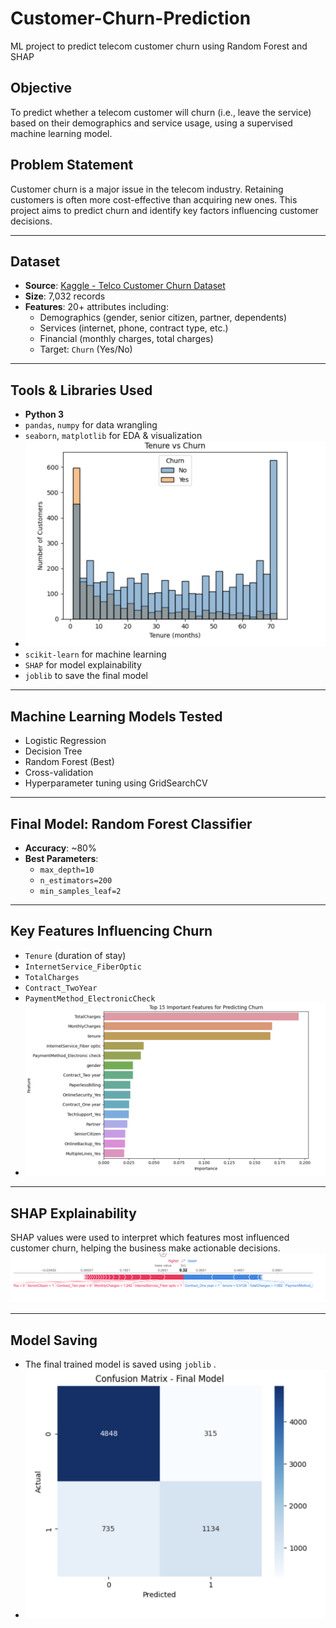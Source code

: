 # Customer-Churn-Prediction
ML project to predict telecom customer churn using Random Forest and SHAP

## Objective
To predict whether a telecom customer will churn (i.e., leave the service) based on their demographics and service usage, using a supervised machine learning model.

## Problem Statement
Customer churn is a major issue in the telecom industry. Retaining customers is often more cost-effective than acquiring new ones. This project aims to predict churn and identify key factors influencing customer decisions.

---

## Dataset
- **Source**: [Kaggle - Telco Customer Churn Dataset](https://www.kaggle.com/datasets/blastchar/telco-customer-churn)
- **Size**: 7,032 records
- **Features**: 20+ attributes including:
  - Demographics (gender, senior citizen, partner, dependents)
  - Services (internet, phone, contract type, etc.)
  - Financial (monthly charges, total charges)
  - Target: `Churn` (Yes/No)

---

## Tools & Libraries Used
- **Python 3**
- `pandas`, `numpy` for data wrangling
- `seaborn`, `matplotlib` for EDA & visualization
- ![Visualization using EDA](eda.png)
- `scikit-learn` for machine learning
- `SHAP` for model explainability
- `joblib` to save the final model

---

## Machine Learning Models Tested
- Logistic Regression
- Decision Tree
- Random Forest (Best)
- Cross-validation
- Hyperparameter tuning using GridSearchCV

---

## Final Model: Random Forest Classifier
- **Accuracy**: ~80%
- **Best Parameters**:
  - `max_depth=10`
  - `n_estimators=200`
  - `min_samples_leaf=2`

---

## Key Features Influencing Churn
- `Tenure` (duration of stay)
- `InternetService_FiberOptic`
- `TotalCharges`
- `Contract_TwoYear`
- `PaymentMethod_ElectronicCheck`
- ![Feature Selection](feature.png)

---

## SHAP Explainability
SHAP values were used to interpret which features most influenced customer churn, helping the business make actionable decisions.
![SHAP Summary Plot](shap.png)

---

## Model Saving
- The final trained model is saved using `joblib` .
- ![Final Confusion Matrix](finalmodel.png)
  

